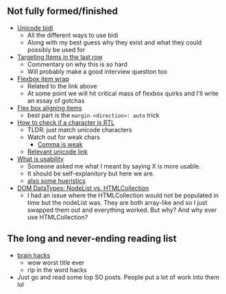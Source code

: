 ## Not fully formed/finished

* [Unicode bidi](https://developer.mozilla.org/en-US/docs/Web/CSS/unicode-bidi)
  * All the different ways to use bidi
  * Along with my best guess why they exist and what they could possibly be used for
* [Targeting Items in the last row](https://stackoverflow.com/questions/42176419/targeting-flex-items-on-the-last-row)
  * Commentary on why this is so hard
  * Will probably make a good interview question too
* [Flexbox item wrap](https://stackoverflow.com/questions/33891709/when-flexbox-items-wrap-in-column-mode-container-does-not-grow-its-width)
  * Related to the link above
  * At some point we will hit critical mass of flexbox quirks and I'll write an essay of gotchas
* [Flex box aligning items](https://developer.mozilla.org/en-US/docs/Web/CSS/CSS_Flexible_Box_Layout/Aligning_Items_in_a_Flex_Container)
  * best part is the `margin-<direction>: auto` trick
* [How to check if a character is RTL](https://stackoverflow.com/questions/12006095/javascript-how-to-check-if-character-is-rtl/14824756)
  * TLDR: just match unicode characters
  * Watch out for weak chars
    * [Comma is weak](https://stackoverflow.com/questions/20798667/why-is-a-trailing-punctuation-mark-rendered-at-the-start-with-directionrtl)
  * [Relevant unicode link](http://www.unicode.org/Public/UNIDATA/extracted/DerivedBidiClass.txt)
* [What is usability](https://www.nngroup.com/articles/usability-101-introduction-to-usability/)
  * Someone asked me what I meant by saying X is more usable.
  * It should be self-explanitory but here we are.
  * [also some hueristics](https://www.nngroup.com/articles/ten-usability-heuristics/)
* [DOM DataTypes: NodeList vs. HTMLCollection](https://stackoverflow.com/questions/15763358/difference-between-htmlcollection-nodelists-and-arrays-of-objects)
  * I had an issue where the HTMLCollection would not be populated in time but the nodeList was. They are both array-like and so I just swapped them out and everything worked. But why? And why ever use HTMLCollection?


## The long and never-ending reading list

* [brain hacks](https://news.ycombinator.com/item?id=18588727)
  * wow worst title ever
  * rip in the word hacks
* Just go and read some top SO posts. People put a lot of work into them lol 
